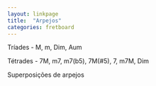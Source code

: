 ```yaml
---
layout: linkpage
title:  "Arpejos"
categories: fretboard
---
```


Tríades - M, m, Dim, Aum

Tétrades - 7M, m7, m7(b5), 7M(#5), 7, m7M, Dim

Superposições de arpejos
